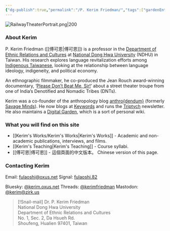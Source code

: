 ```yaml
---
{"dg-publish":true,"permalink":"/P. Kerim Friedman/","tags":["gardenEntry"]}
---
```


![RailwayTheaterPortrait.png|200](/img/user/_media/RailwayTheaterPortrait.png)

### About Kerim
P. Kerim Friedman ([[傅可恩\|傅可恩]]) is a professor in the [Department of Ethnic Relations and Cultures](https://rc025.ndhu.edu.tw/?Lang=en) at [National Dong Hwa University](https://epage.ndhu.edu.tw/bin/home.php?Lang=en) (NDHU) in Taiwan. His research explores language revitalization efforts among [Indigenous Taiwanese](https://en.wikipedia.org/wiki/Taiwanese_indigenous_peoples), looking at the relationship between language ideology, indigeneity, and political economy.

An ethnographic filmmaker, he co-produced the Jean Rouch award-winning documentary, ‘[Please Don’t Beat Me, Sir!](https://pleasedontbeatmesir.fournineandahalf.com/)’ about a street theater troupe from one of India’s Denotified and Nomadic Tribes (DNTs).

Kerim was a co-founder of the anthropology blog [anthro{dendum}](https://anthrodendum.org/) (formerly [Savage Minds](https://savageminds.org/)). He now blogs at [Keywords](https://keywords.oxus.net/) and runs the [Triptych](https://triptych.oxus.net) newsletter. He also maintains a [Digital Garden](https://garden.oxus.net), which is a sort of personal wiki.

### What you will find on this site
- [[Kerim's Works/Kerim's Works\|Kerim's Works]] - Academic and non-academic publications, interviews, and films.
- [[Kerim's Teaching\|Kerim's Teaching]] - Course syllabi.
- [[傅可恩\|傅可恩]] - 這個頁面的中文版本。 Chinese version of this page. 

### Contacting Kerim
Email: fulaoshi@oxus.net
Signal: [fulaoshi.82](https://signal.me/#eu/uclrrgxMQ1uCZRBQE++XtVNMox5bhtYtpHHDLDRnzTTSw3KXnpNBkL/8mZnpf7qr)

Bluesky: [@kerim.oxus.net](https://bsky.app/profile/kerim.oxus.net)
Threads: [@kerimfriedman](https://www.threads.net/@kerimfriedman)
Mastodon: [@kerim@zirk.us](https://zirk.us/@kerim)

>[!Snail-mail]
>Dr. P. Kerim Friedman  
>National Dong Hwa University  
>Department of Ethnic Relations and Cultures  
>No. 1, Sec. 2, Da Hsueh Rd.  
>Shoufeng, Hualien 97401, Taiwan  
